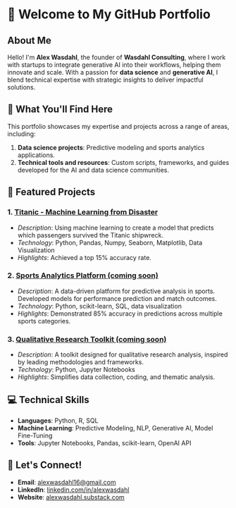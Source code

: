 # 👋 Welcome to My GitHub Portfolio

## About Me

Hello! I'm **Alex Wasdahl**, the founder of **Wasdahl Consulting**, where I work with startups to integrate generative AI into their workflows, helping them innovate and scale. With a passion for **data science** and **generative AI**, I blend technical expertise with strategic insights to deliver impactful solutions.

## 🔭 What You'll Find Here

This portfolio showcases my expertise and projects across a range of areas, including:
1. **Data science projects**: Predictive modeling and sports analytics applications.
2. **Technical tools and resources**: Custom scripts, frameworks, and guides developed for the AI and data science communities.

## 📂 Featured Projects

### 1. [Titanic - Machine Learning from Disaster](https://github.com/alex-wasdahl/titanic-prediction)
   - *Description*: Using machine learning to create a model that predicts which passengers survived the Titanic shipwreck.
   - *Technology*: Python, Pandas, Numpy, Seaborn, Matplotlib, Data Visualization
   - *Highlights*: Achieved a top 15% accuracy rate.

### 2. [Sports Analytics Platform (coming soon)](link-to-repo)
   - *Description*: A data-driven platform for predictive analysis in sports. Developed models for performance prediction and match outcomes.
   - *Technology*: Python, scikit-learn, SQL, data visualization
   - *Highlights*: Demonstrated 85% accuracy in predictions across multiple sports categories.

### 3. [Qualitative Research Toolkit (coming soon)](link-to-repo)
   - *Description*: A toolkit designed for qualitative research analysis, inspired by leading methodologies and frameworks.
   - *Technology*: Python, Jupyter Notebooks
   - *Highlights*: Simplifies data collection, coding, and thematic analysis.

## 💻 Technical Skills

- **Languages**: Python, R, SQL
- **Machine Learning**: Predictive Modeling, NLP, Generative AI, Model Fine-Tuning
- **Tools**: Jupyter Notebooks, Pandas, scikit-learn, OpenAI API

## 🚀 Let's Connect!

- **Email**: alexwasdahl16@gmail.com
- **LinkedIn**: [linkedin.com/in/alexwasdahl](https://linkedin.com/in/alexwasdahl)
- **Website**: [alexwasdahl.substack.com](https://alexwasdahl.substack.com)

